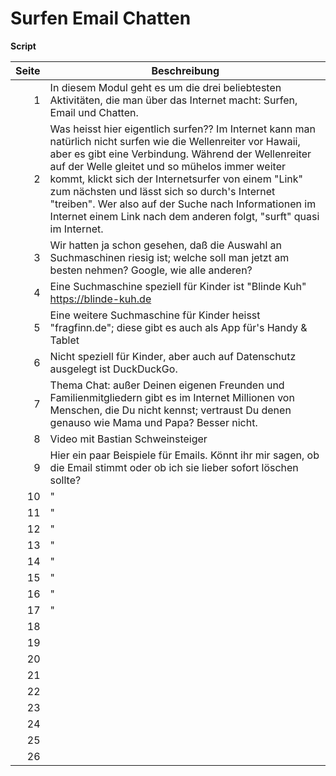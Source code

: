 # Surfen Email Chatten
**Script**

| Seite | Beschreibung
| -----: | ------------
| 1 | In diesem Modul geht es um die drei beliebtesten Aktivitäten, die man über das Internet macht: Surfen, Email und Chatten.
| 2 | Was heisst hier eigentlich surfen?? Im Internet kann man natürlich nicht surfen wie die Wellenreiter vor Hawaii, aber es gibt eine Verbindung. Während der Wellenreiter auf der Welle gleitet und so mühelos immer weiter kommt, klickt sich der Internetsurfer von einem "Link" zum nächsten und lässt sich so durch's Internet "treiben". Wer also auf der Suche nach Informationen im Internet einem Link nach dem anderen folgt, "surft" quasi im Internet.
| 3 | Wir hatten ja schon gesehen, daß die Auswahl an Suchmaschinen riesig ist; welche soll man jetzt am besten nehmen? Google, wie alle anderen?
| 4 | Eine Suchmaschine speziell für Kinder ist "Blinde Kuh" https://blinde-kuh.de
| 5 | Eine weitere Suchmaschine für Kinder heisst "fragfinn.de"; diese gibt es auch als App für's Handy & Tablet
| 6 | Nicht speziell für Kinder, aber auch auf Datenschutz ausgelegt ist DuckDuckGo.
| 7 | Thema Chat: außer Deinen eigenen Freunden und Familienmitgliedern gibt es im Internet Millionen von Menschen, die Du nicht kennst; vertraust Du denen genauso wie Mama und Papa? Besser nicht.
| 8 | Video mit Bastian Schweinsteiger
| 9 | Hier ein paar Beispiele für Emails. Könnt ihr mir sagen, ob die Email stimmt oder ob ich sie lieber sofort löschen sollte?
| 10 | "
| 11 | "
| 12 | "
| 13 | "
| 14 | "
| 15 | "
| 16 | "
| 17 | "
| 18 | 
| 19 | 
| 20 | 
| 21 | 
| 22 | 
| 23 | 
| 24 | 
| 25 | 
| 26 | 
